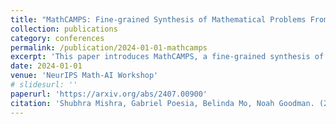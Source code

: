 ```yaml
---
title: "MathCAMPS: Fine-grained Synthesis of Mathematical Problems From Human Curricula"
collection: publications
category: conferences
permalink: /publication/2024-01-01-mathcamps
excerpt: 'This paper introduces MathCAMPS, a fine-grained synthesis of mathematical problems from human curricula.'
date: 2024-01-01
venue: 'NeurIPS Math-AI Workshop'
# slidesurl: ''
paperurl: 'https://arxiv.org/abs/2407.00900'
citation: 'Shubhra Mishra, Gabriel Poesia, Belinda Mo, Noah Goodman. (2024). &quot;MathCAMPS: Fine-grained Synthesis of Mathematical Problems From Human Curricula.&quot; <i>NeurIPS Math-AI Workshop 2024</i>.'
---
```

